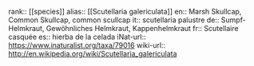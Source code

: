 

rank:: [[species]]
alias:: [[Scutellaria galericulata]]
en:: Marsh Skullcap, Common Skullcap, common scullcap
it:: scutellaria palustre
de:: Sumpf-Helmkraut, Gewöhnliches Helmkraut, Kappenhelmkraut
fr:: Scutellaire casquée
es:: hierba de la celada
iNat-url:: https://www.inaturalist.org/taxa/79016
wiki-url:: http://en.wikipedia.org/wiki/Scutellaria_galericulata